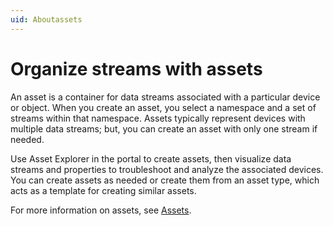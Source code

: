 ```yaml
---
uid: Aboutassets
---
```


# Organize streams with assets

An asset is a container for data streams associated with a particular device or object. When you create an asset, you select a namespace and a set of streams within that namespace. Assets typically represent devices with multiple data streams; but, you can create an asset with only one stream if needed.

Use Asset Explorer in the portal to create assets, then visualize data streams and properties to troubleshoot and analyze the associated devices. You can create assets as needed or create them from an asset type, which acts as a template for creating similar assets.

For more information on assets, see [Assets](xref:WhatOCSdoes#assets).
